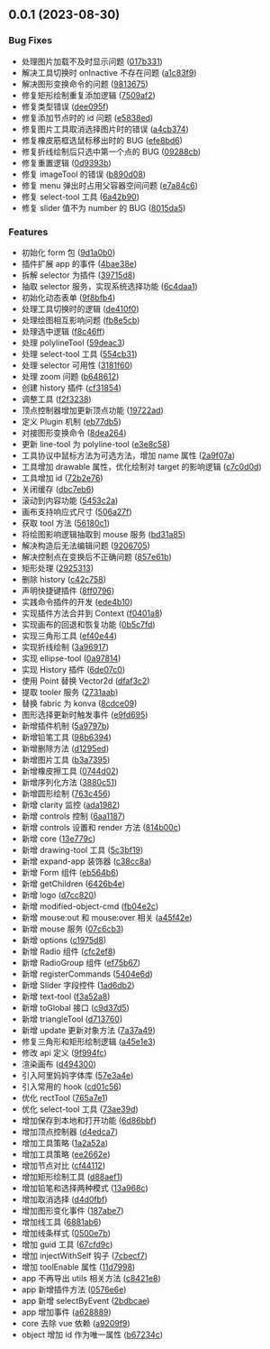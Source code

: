 ## 0.0.1 (2023-08-30)

### Bug Fixes

- 处理图片加载不及时显示问题 ([017b331](https://github.com/JessYan0913/pictode/commit/017b33185a6e1a0f33044d20af53587ff4212b03))
- 解决工具切换时 onInactive 不存在问题 ([a1c83f9](https://github.com/JessYan0913/pictode/commit/a1c83f947bf05cb47681f759f7e68bd8f1a27a35))
- 解决图形变换命令的问题 ([9813675](https://github.com/JessYan0913/pictode/commit/98136756e3f74c926e4401ad15bed873b751ffd7))
- 修复矩形绘制重复添加逻辑 ([7509af2](https://github.com/JessYan0913/pictode/commit/7509af28a10150349f235e1e94a55e06425dbff0))
- 修复类型错误 ([dee095f](https://github.com/JessYan0913/pictode/commit/dee095f9016518a7b5af56afbe5db69cf7ec3cd8))
- 修复添加节点时的 id 问题 ([e5838ed](https://github.com/JessYan0913/pictode/commit/e5838ed12ec430d217efc0bc6b69a7af66b97df2))
- 修复图片工具取消选择图片时的错误 ([a4cb374](https://github.com/JessYan0913/pictode/commit/a4cb374465dec6f751917407ed4a26f918a59cb7))
- 修复橡皮筋框选鼠标移出时的 BUG ([efe8bd6](https://github.com/JessYan0913/pictode/commit/efe8bd65e6f3656c7baeccccc1e7ab6d5318e00a))
- 修复折线绘制后只选中第一个点的 BUG ([09288cb](https://github.com/JessYan0913/pictode/commit/09288cb0f6927dc20f3227c2b8d303dd721584d6))
- 修复重置逻辑 ([0d9393b](https://github.com/JessYan0913/pictode/commit/0d9393bcc16223df0def3e26d5e9df4e2fd8bf4b))
- 修复 imageTool 的错误 ([b890d08](https://github.com/JessYan0913/pictode/commit/b890d081a85efc534af4865e586bed5cdefb4c53))
- 修复 menu 弹出时占用父容器空间问题 ([e7a84c6](https://github.com/JessYan0913/pictode/commit/e7a84c64bc4a92cbd0a3840586ff1881944576d5))
- 修复 select-tool 工具 ([6a42b90](https://github.com/JessYan0913/pictode/commit/6a42b9094cfc8fa23247e0bba20f3e5f055f5cfd))
- 修复 slider 值不为 number 的 BUG ([8015da5](https://github.com/JessYan0913/pictode/commit/8015da582d7d852652bcb06d15f2245b720e43cd))

### Features

- 初始化 form 包 ([9d1a0b0](https://github.com/JessYan0913/pictode/commit/9d1a0b08e10ba4d518d78950b9099767e254e8b9))
- 插件扩展 app 的事件 ([4bae38e](https://github.com/JessYan0913/pictode/commit/4bae38e52c8688df79f56dec1d2a0b8f9948adc8))
- 拆解 selector 为插件 ([39715d8](https://github.com/JessYan0913/pictode/commit/39715d8727a449d3a69e2c35c166a57a5a021268))
- 抽取 selector 服务，实现系统选择功能 ([6c4daa1](https://github.com/JessYan0913/pictode/commit/6c4daa13d7d72714f022d13caecf485bae524ae7))
- 初始化动态表单 ([9f8bfb4](https://github.com/JessYan0913/pictode/commit/9f8bfb43abaee9298ec7bb451c0be11991429ec7))
- 处理工具切换时的逻辑 ([de410f0](https://github.com/JessYan0913/pictode/commit/de410f0759b08ceff9978f6a092229c53ff51f27))
- 处理绘图相互影响问题 ([fb8e5cb](https://github.com/JessYan0913/pictode/commit/fb8e5cb3e603ed0b680c70d59e9e4db78ca2b2fb))
- 处理选中逻辑 ([f8c46ff](https://github.com/JessYan0913/pictode/commit/f8c46ffe36a7f77b90f700a8b503923db5b57396))
- 处理 polylineTool ([59deac3](https://github.com/JessYan0913/pictode/commit/59deac3f3732c2b4c558b364440076f61902db11))
- 处理 select-tool 工具 ([554cb31](https://github.com/JessYan0913/pictode/commit/554cb31b8c0f6e7f2bc4652a3d8457a0a495e68b))
- 处理 selector 可用性 ([3181f60](https://github.com/JessYan0913/pictode/commit/3181f600d5c302efd072de295479bcd977b6d5c4))
- 处理 zoom 问题 ([b648612](https://github.com/JessYan0913/pictode/commit/b6486122f8328820e024fd1c09f7f07a99db44c8))
- 创建 history 插件 ([cf31854](https://github.com/JessYan0913/pictode/commit/cf318546009d5bdb84435f754ec76b5a730510b0))
- 调整工具 ([f2f3238](https://github.com/JessYan0913/pictode/commit/f2f32383ebc6d2b27067bdf580002e38a1358653))
- 顶点控制器增加更新顶点功能 ([19722ad](https://github.com/JessYan0913/pictode/commit/19722ad906c33a9b6c7591bdcd89ca5f48c285ef))
- 定义 Plugin 机制 ([eb77db5](https://github.com/JessYan0913/pictode/commit/eb77db56b4af5e90840d4e0ae5fd6f24fedef58c))
- 对接图形变换命令 ([8dea264](https://github.com/JessYan0913/pictode/commit/8dea2644a5f6c8d9a803e51f7f02c0223c0f86cc))
- 更新 line-tool 为 polyline-tool ([e3e8c58](https://github.com/JessYan0913/pictode/commit/e3e8c582d6cbd80ac02351dabf2c6595712229e1))
- 工具协议中鼠标方法为可选方法，增加 name 属性 ([2a9f07a](https://github.com/JessYan0913/pictode/commit/2a9f07a0ee3e5fa0c6b79389820911eb22aaa37b))
- 工具增加 drawable 属性，优化绘制对 target 的影响逻辑 ([c7c0d0d](https://github.com/JessYan0913/pictode/commit/c7c0d0d1be29b517bb25ad4fb9861bf1ec141bcb))
- 工具增加 id ([72b2e76](https://github.com/JessYan0913/pictode/commit/72b2e76234702bb1d0f171d856f8423ccae0217f))
- 关闭缓存 ([dbc7eb6](https://github.com/JessYan0913/pictode/commit/dbc7eb6738f7d1752f7056b3b457e6f8b9f5864a))
- 滚动到内容功能 ([5453c2a](https://github.com/JessYan0913/pictode/commit/5453c2ac02857bbbade21e47cf92bcfb67b4c226))
- 画布支持响应式尺寸 ([506a27f](https://github.com/JessYan0913/pictode/commit/506a27f5caecc9fa696062af8e0bd6c4abca4671))
- 获取 tool 方法 ([56180c1](https://github.com/JessYan0913/pictode/commit/56180c17274c6d52e44e929e2e96de07b141079d))
- 将绘图影响逻辑抽取到 mouse 服务 ([bd31a85](https://github.com/JessYan0913/pictode/commit/bd31a851c78619a598d897b9310ca08785c50b8d))
- 解决构造后无法编辑问题 ([9206705](https://github.com/JessYan0913/pictode/commit/92067051531edbd3b5b7a72c7e4cb6b015bb735c))
- 解决控制点在变换后不正确问题 ([857e61b](https://github.com/JessYan0913/pictode/commit/857e61bea905d39d41961e05510f1d6a8516f61e))
- 矩形处理 ([2925313](https://github.com/JessYan0913/pictode/commit/2925313943382f5f1f38945f3ca5c20e2c65c913))
- 删除 history ([c42c758](https://github.com/JessYan0913/pictode/commit/c42c758b5776498f4c62f9dca646d303e4245627))
- 声明快捷键插件 ([8ff0796](https://github.com/JessYan0913/pictode/commit/8ff0796ff8c001510723b323c356cd7a647ed6a4))
- 实践命令插件的开发 ([ede4b10](https://github.com/JessYan0913/pictode/commit/ede4b10fbb339b661145bf7e81620cb2f17b1790))
- 实现插件方法合并到 Context ([f0401a8](https://github.com/JessYan0913/pictode/commit/f0401a82f5711a7e8418388e7118f977dc79f203))
- 实现画布的回退和恢复功能 ([0b5c7fd](https://github.com/JessYan0913/pictode/commit/0b5c7fd231245849e41792a80e7ea2eee09027d6))
- 实现三角形工具 ([ef40e44](https://github.com/JessYan0913/pictode/commit/ef40e4477bd13c5a0e6b3a9924f1fa8e9a242130))
- 实现折线绘制 ([3a96917](https://github.com/JessYan0913/pictode/commit/3a969171815a6dac54213943e17eab98ef02a8a8))
- 实现 ellipse-tool ([0a97814](https://github.com/JessYan0913/pictode/commit/0a97814cff7cac8a5c50557c208f5966f3344316))
- 实现 History 插件 ([6de07c0](https://github.com/JessYan0913/pictode/commit/6de07c0548fae724c390f54c85b054c069cab3e3))
- 使用 Point 替换 Vector2d ([dfaf3c2](https://github.com/JessYan0913/pictode/commit/dfaf3c2e8c18a0d9b9c433cdc7e2e5fd4f6a8911))
- 提取 tooler 服务 ([2731aab](https://github.com/JessYan0913/pictode/commit/2731aabd85d6dc9c8c4adafe5cc8835687293e39))
- 替换 fabric 为 konva ([8cdce09](https://github.com/JessYan0913/pictode/commit/8cdce09b75bd2836816568f6ef5be601d99fd71f))
- 图形选择更新时触发事件 ([e9fd695](https://github.com/JessYan0913/pictode/commit/e9fd695a8c4e5c5d03fde57374d6ecc30493c389))
- 新增插件机制 ([5a9797b](https://github.com/JessYan0913/pictode/commit/5a9797b92ea45ade2b16a0817cf4e4541760b5c4))
- 新增铅笔工具 ([98b6394](https://github.com/JessYan0913/pictode/commit/98b6394c67eaeb7ec1cb3756f959ffe522fa5c97))
- 新增删除方法 ([d1295ed](https://github.com/JessYan0913/pictode/commit/d1295edced01969e9b4302d3a4b6c5b6e2c2972f))
- 新增图片工具 ([b3a7395](https://github.com/JessYan0913/pictode/commit/b3a7395acada451bdd951f99f41f13da4a3975e9))
- 新增橡皮擦工具 ([0744d02](https://github.com/JessYan0913/pictode/commit/0744d02391b9a3abaa57a53be4e7db05981e21ac))
- 新增序列化方法 ([3880c51](https://github.com/JessYan0913/pictode/commit/3880c513acc902db7580b28ff56df23542093039))
- 新增圆形绘制 ([763c456](https://github.com/JessYan0913/pictode/commit/763c456ad26f4d01177ce885eaaad810d7aea08b))
- 新增 clarity 监控 ([ada1982](https://github.com/JessYan0913/pictode/commit/ada19828b76c97c5207bed36fc405ac2816903df))
- 新增 controls 控制 ([6aa1187](https://github.com/JessYan0913/pictode/commit/6aa118737dfee85adc9556afb5cbae97033d2c06))
- 新增 controls 设置和 render 方法 ([814b00c](https://github.com/JessYan0913/pictode/commit/814b00c44efea02c38ca2bc8fdbf51390903e724))
- 新增 core ([13e779c](https://github.com/JessYan0913/pictode/commit/13e779c6ce58eae20a65d08f656bde52716c7ea9))
- 新增 drawing-tool 工具 ([5c3bf19](https://github.com/JessYan0913/pictode/commit/5c3bf19283a7a19428e186303328d674e4bdf3e4))
- 新增 expand-app 装饰器 ([c38cc8a](https://github.com/JessYan0913/pictode/commit/c38cc8a1a267b2a7a1a6ecbb6f4832ed4dfa31d7))
- 新增 Form 组件 ([eb564b6](https://github.com/JessYan0913/pictode/commit/eb564b6fd1efe9ad59b97d3cb895f65bf57acc51))
- 新增 getChildren ([6426b4e](https://github.com/JessYan0913/pictode/commit/6426b4e605ae2103b7f78de60c6706774d1ab903))
- 新增 logo ([d7cc820](https://github.com/JessYan0913/pictode/commit/d7cc820d72310c814299bec8fe7e2da5cd74f6c2))
- 新增 modified-object-cmd ([fb04e2c](https://github.com/JessYan0913/pictode/commit/fb04e2c217f5b1bbb899b050cf26982e2222a9d8))
- 新增 mouse:out 和 mouse:over 相关 ([a45f42e](https://github.com/JessYan0913/pictode/commit/a45f42ee192ef24dbd9f2f268f48fd4ca1113a7d))
- 新增 mouse 服务 ([07c6cb3](https://github.com/JessYan0913/pictode/commit/07c6cb322947076eb8bc7ca68f7f4ab2aa5de7e2))
- 新增 options ([c1975d8](https://github.com/JessYan0913/pictode/commit/c1975d84d4be392a48a95ef84bdbc3d51a6321de))
- 新增 Radio 组件 ([cfc2ef8](https://github.com/JessYan0913/pictode/commit/cfc2ef8cba9d33d7e33a5dca839fc9f3f481d90c))
- 新增 RadioGroup 组件 ([ef75b67](https://github.com/JessYan0913/pictode/commit/ef75b67f0badc34e204607a806ce37c0780dd98e))
- 新增 registerCommands ([5404e6d](https://github.com/JessYan0913/pictode/commit/5404e6d0d72254133a057a72d2d1c3cc8bfbd923))
- 新增 Slider 字段控件 ([1ad6db2](https://github.com/JessYan0913/pictode/commit/1ad6db2af34bc64608f0e7d138d500b921e1fbe1))
- 新增 text-tool ([f3a52a8](https://github.com/JessYan0913/pictode/commit/f3a52a8d7f95945edd3338f6d90858bc59ba14c3))
- 新增 toGlobal 接口 ([c9d37d5](https://github.com/JessYan0913/pictode/commit/c9d37d57a4a058c27a91c48858ad123ce05ffce4))
- 新增 triangleTool ([d713760](https://github.com/JessYan0913/pictode/commit/d7137606f2d557fb681bd43e5fa3824a9c489c57))
- 新增 update 更新对象方法 ([7a37a49](https://github.com/JessYan0913/pictode/commit/7a37a492539eccdcbe1682073876bad7fa8d4162))
- 修复三角形和矩形绘制逻辑 ([a45e1e3](https://github.com/JessYan0913/pictode/commit/a45e1e32cf5f8dcf3aca60835e2905fac0a7dde9))
- 修改 api 定义 ([9f994fc](https://github.com/JessYan0913/pictode/commit/9f994fc0c571c6bbb6a528b07ff8b343dcc470ce))
- 渲染画布 ([d494300](https://github.com/JessYan0913/pictode/commit/d494300c446dfdb06506e4860989f0cf47df5cc7))
- 引入阿里妈妈字体库 ([57e3a4e](https://github.com/JessYan0913/pictode/commit/57e3a4e2e64aefafe2e5418ad373677d958e53b8))
- 引入常用的 hook ([cd01c56](https://github.com/JessYan0913/pictode/commit/cd01c56b1d669e4f974e1ba5f40fd7bf2a48b41f))
- 优化 rectTool ([765a7e1](https://github.com/JessYan0913/pictode/commit/765a7e1d9502f18338f93a4d188a6ba4cc0c2b06))
- 优化 select-tool 工具 ([73ae39d](https://github.com/JessYan0913/pictode/commit/73ae39d56340c30807da0e7ea60de16d71065bd2))
- 增加保存到本地和打开功能 ([6d86bbf](https://github.com/JessYan0913/pictode/commit/6d86bbf1a014dc6048cc7ebc73d2bf2f2ce16bc0))
- 增加顶点控制器 ([d4edca7](https://github.com/JessYan0913/pictode/commit/d4edca7c67e3440269c76a384e3702194eaeb5ae))
- 增加工具策略 ([1a2a52a](https://github.com/JessYan0913/pictode/commit/1a2a52ad163ea16af514624ab2bb2685a4941610))
- 增加工具策略 ([ee2662e](https://github.com/JessYan0913/pictode/commit/ee2662e35dcf6d96f159214aab3b3f084e1adaac))
- 增加节点对比 ([cf44112](https://github.com/JessYan0913/pictode/commit/cf4411219602f188dde0e810eddc5c3b3485f6a2))
- 增加矩形绘制工具 ([d88aef1](https://github.com/JessYan0913/pictode/commit/d88aef1e9f16696a4d7055aed18b1eac6da09b03))
- 增加铅笔和选择两种模式 ([13a968c](https://github.com/JessYan0913/pictode/commit/13a968c6b2e1e109945693adf04db276517c35d3))
- 增加取消选择 ([d4d0fbf](https://github.com/JessYan0913/pictode/commit/d4d0fbf24a2bb6d2aff381b15c949837d6b95d70))
- 增加图形变化事件 ([187abe7](https://github.com/JessYan0913/pictode/commit/187abe719372095fdaf013a235353622c2418176))
- 增加线工具 ([6881ab6](https://github.com/JessYan0913/pictode/commit/6881ab6c736f299848f7176ed5d1619c77411a3a))
- 增加线条样式 ([0500e7b](https://github.com/JessYan0913/pictode/commit/0500e7b41ee53f416701f5caaa43260ad6a1fa16))
- 增加 guid 工具 ([67cfd9c](https://github.com/JessYan0913/pictode/commit/67cfd9c0574894b8295d9d127b7d98546f6a5df5))
- 增加 injectWithSelf 钩子 ([7cbecf7](https://github.com/JessYan0913/pictode/commit/7cbecf77d36b25f4b05ead9935fef2d6cf911346))
- 增加 toolEnable 属性 ([11d7998](https://github.com/JessYan0913/pictode/commit/11d7998c5377c2fe3e27dc826d2e721bf5367555))
- app 不再导出 utils 相关方法 ([c8421e8](https://github.com/JessYan0913/pictode/commit/c8421e85cfbfd9142bfbe74d8206e2f9ab9b42fd))
- app 新增插件方法 ([0576e6e](https://github.com/JessYan0913/pictode/commit/0576e6ec9116fa3552db4485c52d062e89cb1dec))
- app 新增 selectByEvent ([2bdbcae](https://github.com/JessYan0913/pictode/commit/2bdbcae2b503e8370ad6cead037fe525ef720d85))
- app 增加事件 ([a628889](https://github.com/JessYan0913/pictode/commit/a6288892bf28b3adaa8ca8ef61ce2d8133381786))
- core 去除 vue 依赖 ([a9209f9](https://github.com/JessYan0913/pictode/commit/a9209f9a3a0d0e949a7fb5fa538832acf8188477))
- object 增加 id 作为唯一属性 ([b67234c](https://github.com/JessYan0913/pictode/commit/b67234c42a5028499f6a79e4420a1197d236439c))
